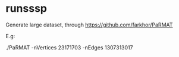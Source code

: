 # runsssp

Generate large dataset, through https://github.com/farkhor/PaRMAT

E.g: 

./PaRMAT -nVertices 23171703 -nEdges 1307313017


